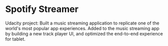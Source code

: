 # Spotify Streamer
Udacity project: Built a music streaming application to replicate one of the world's most popular app experiences. Added to the music streaming app by building a new track player UI, and optimized the end-to-end experience for tablet.

